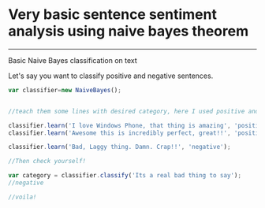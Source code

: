 # Very basic sentence sentiment analysis using naive bayes theorem
______________________________________________________________________________

Basic Naive Bayes classification on text

Let's say you want to classify positive and negative sentences.

```javascript
var classifier=new NaiveBayes();


//teach them some lines with desired category, here I used positive and negative

classifier.learn('I love Windows Phone, that thing is amazing', 'positive');
classifier.learn('Awesome this is incredibly perfect, great!!', 'positive');

classifier.learn('Bad, Laggy thing. Damn. Crap!!', 'negative');

//Then check yourself!

var category = classifier.classify('Its a real bad thing to say');
//negative

//voila!
```

